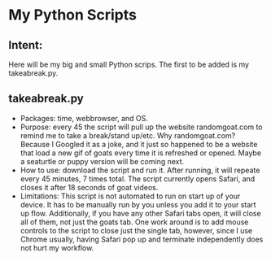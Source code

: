 # My Python Scripts

## Intent:

Here will be my big and small Python scrips. The first to be added is my takeabreak.py.

## takeabreak.py

- Packages: time, webbrowser, and OS.
- Purpose: every 45 the script will pull up the website randomgoat.com to remind me to take a break/stand up/etc. Why randomgoat.com? Because I Googled it as a joke, and it just so happened to be a website that load a new gif of goats every time it is refreshed or opened. Maybe a seaturtle or puppy version will be coming next.
- How to use: download the script and run it. After running, it will repeate every 45 minutes, 7 times total. The script currently opens Safari, and closes it after 18 seconds of goat videos.
- Limitations: This script is not automated to run on start up of your device. It has to be manually run by you unless you add it to your start up flow. Additionally, if you have any other Safari tabs open, it will close all of them, not just the goats tab. One work around is to add mouse controls to the script to close just the single tab, however, since I use Chrome usually, having Safari pop up and terminate independently does not hurt my workflow.
